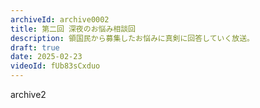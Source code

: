```yaml
---
archiveId: archive0002
title: 第二回 深夜のお悩み相談回
description: 領国民から募集したお悩みに真剣に回答していく放送。
draft: true
date: 2025-02-23
videoId: fUb83sCxduo
---
```

archive2